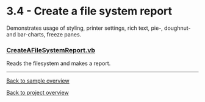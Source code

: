 ﻿# 3.4 - Create a file system report
Demonstrates usage of styling, printer settings, rich text, pie-, doughnut- and bar-charts, freeze panes.

### [CreateAFileSystemReport.vb](CreateAFileSystemReport.vb)
Reads the filesystem and makes a report. 

---
[Back to sample overview](..%2FReadme.md)

[Back to project overview](..%2F..%2FReadme.md)